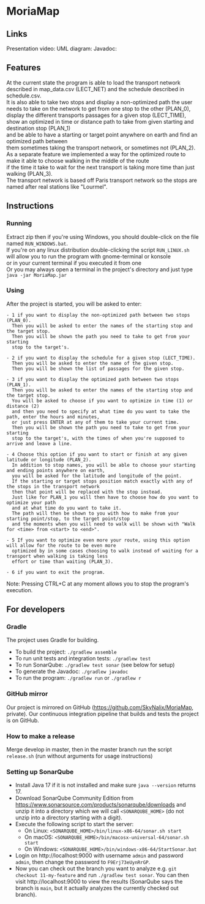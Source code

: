 # MoriaMap

## Links
Presentation video:
UML diagram:
Javadoc:

## Features
At the current state the program is able to load the transport network described in map_data.csv (LECT_NET) and the schedule described in schedule.csv.  
It is also able to take two stops and display a non-optimized path the user needs to take on the network to get from one stop to the other (PLAN_0),  
display the different transports passages for a given stop (LECT_TIME),  
show an optimized in time or distance path to take from given starting and destination stop (PLAN_1)  
and be able to have a starting or target point anywhere on earth and find an optimized path between  
them sometimes taking the transport network, or sometimes not (PLAN_2).  
As a separate feature we implemented a way for the optimized route to make it able to choose walking in the middle of the route  
if the time it take to wait for the next transport is taking more time than just walking (PLAN_3).  
The transport network is based off Paris transport network so the stops are named after real stations like "Lourmel".  

## Instructions

### Running
Extract zip then if you're using Windows, you should double-click on the file named `RUN_WINDOWS.bat`.  
If you're on any linux distribution double-clicking the script `RUN_LINUX.sh` will allow you to run the program with gnome-terminal or konsole  
or in your current terminal if you executed it from one  
Or you may always open a terminal in the project's directory and just type `java -jar MoriaMap.jar`  

### Using
After the project is started, you will be asked to enter:

    - 1 if you want to display the non-optimized path between two stops (PLAN_0).
      Then you will be asked to enter the names of the starting stop and the target stop.
      Then you will be shown the path you need to take to get from your starting
      stop to the target's.

    - 2 if you want to display the schedule for a given stop (LECT_TIME).
      Then you will be asked to enter the name of the given stop.
      Then you will be shown the list of passages for the given stop.

    - 3 if you want to display the optimized path between two stops (PLAN_1).
      Then you will be asked to enter the names of the starting stop and the target stop.
      You will be asked to choose if you want to optimize in time (1) or distance (2)
      and then you need to specify at what time do you want to take the path, enter the hours and minutes,
      or just press ENTER at any of them to take your current time.
      Then you will be shown the path you need to take to get from your starting
      stop to the target's, with the times of when you're supposed to arrive and leave a line.

    - 4 Choose this option if you want to start or finish at any given latitude or longitude (PLAN_2).
      In addition to stop names, you will be able to choose your starting and ending points anywhere on earth,
      you will be asked for the latitude and longitude of the point.
      If the starting or target stops position match exactly with any of the stops in the transport network
      then that point will be replaced with the stop instead.
      Just like for PLAN_1 you will then have to choose how do you want to optimize your path
      and at what time do you want to take it.
      The path will then be shown to you with how to make from your starting point/stop, to the target point/stop
      and the moments when you will need to walk will be shown with "Walk for <time> from <start> to <end>".

    - 5 If you want to optimize even more your route, using this option will allow for the route to be even more
      optimized by in some cases choosing to walk instead of waiting for a transport when walking is taking less
      effort or time than waiting (PLAN_3).

    - 6 if you want to exit the program.

Note: Pressing CTRL+C at any moment allows you to stop the program's execution.

## For developers
### Gradle
The project uses Gradle for building.
- To build the project: `./gradlew assemble`
- To run unit tests and integration tests: `./gradlew test`
- To run SonarQube: `./gradlew test sonar` (see below for setup)
- To generate the Javadoc: `./gradlew javadoc`
- To run the program: `./gradlew run` or `./gradlew r`

### GitHub mirror
Our project is mirrored on GitHub (https://github.com/SkyNalix/MoriaMap, private).
Our continuous integration pipeline that builds and tests the project is on GitHub.

### How to make a release
Merge develop in master, then in the master branch run the script `release.sh` (run without arguments for usage instructions)

### Setting up SonarQube
- Install Java 17 if it is not installed and make sure `java --version` returns 17.
- Download SonarQube Community Edition from https://www.sonarsource.com/products/sonarqube/downloads
  and unzip it into a directory which we will call `<SONARQUBE_HOME>`
  (do not unzip into a directory starting with a digit).
- Execute the following script to start the server:
    - On Linux: `<SONARQUBE_HOME>/bin/linux-x86-64/sonar.sh start`
    - On macOS: `<SONARQUBE_HOME>/bin/macosx-universal-64/sonar.sh start`
    - On Windows: `<SONARQUBE_HOME>/bin/windows-x86-64/StartSonar.bat`
- Login on http://localhost:9000 with username `admin` and password `admin`, then
  change the password to `F9Erj73eUynRrGP`.
- Now you can check out the branch you want to analyze e.g. `git checkout 11-my-feature` and
  run `./gradlew test sonar`. You can then visit http://localhost:9000 to view the results
  (SonarQube says the branch is `main`, but it actually analyzes the currently checked out branch).
